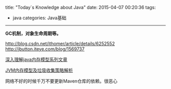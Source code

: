 title: "Today`s Knowledge about Java"
date: 2015-04-07 00:20:36
tags: 
- java
categories: Java基础
---
**GC机制，对象生命周期等。**
 
  http://blog.csdn.net/ithomer/article/details/6252552
  http://jbutton.iteye.com/blog/1569737

[深入理解java内存模型系列文章][1]

[JVM内存模型及垃圾收集策略解析][2]

网络不好的时候千万不要更新Maven仓库的依赖。很恶心


 [1]: http://ifeve.com/java-memory-model-0/
 [2]: http://developer.51cto.com/art/201002/184385_all.htm